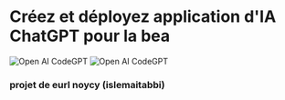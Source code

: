 # Créez et déployez  application d'IA ChatGPT pour la bea
![Open AI CodeGPT](https://camo.githubusercontent.com/174a398cfb2d72c28b722398a00afc7d9c5d3dd2f45f5c657f0480b9a7bc5e60/68747470733a2f2f692e6962622e636f2f4c5334445268622f696d6167652d3235372e706e67)
![Open AI CodeGPT](https://upload.wikimedia.org/wikipedia/fr/thumb/e/e9/BEA.svg/langfr-260px-BEA.svg.png)

### projet de eurl noycy (islemaitabbi)
